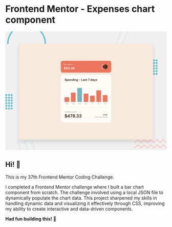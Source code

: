 # Frontend Mentor - Expenses chart component

![Design preview for the Expenses chart component coding challenge](./design/desktop-preview.jpg)

## Hi! 👋

This is my 37th Frontend Mentor Coding Challenge. 

I completed a Frontend Mentor challenge where I built a bar chart component from scratch. The challenge involved using a local JSON file to dynamically populate the chart data. This project sharpened my skills in handling dynamic data and visualizing it effectively through CSS, improving my ability to create interactive and data-driven components.


**Had fun building this!** 🚀
